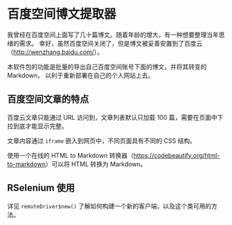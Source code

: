 # 百度空间博文提取器

我曾经在百度空间上面写了几十篇博文。随着年龄的增大，有一种想要整理当年思绪的需求。 幸好，虽然百度空间关闭了，但是博文被妥善安置到了百度云（<http://wenzhang.baidu.com/>）。

本软件包的功能是批量的导出自己百度空间账号下面的博文，并将其转变的 Markdown， 以利于重新部署在自己的个人网站上去。

## 百度空间文章的特点

百度云文章只能通过 URL 访问到，文章列表默认只加载 100 篇，需要在页面中下拉到底才能显示完整。

文章内容通过 `iframe` 嵌入到网页中，不同页面具有不同的 CSS 结构。

使用一个在线的 HTML to Markdown 转换器（<https://codebeautify.org/html-to-markdown>）可以将 HTML 转换为 Markdown。

## RSelenium 使用

详见 `remoteDriver$new()` 了解如何构建一个新的客户端，以及这个类可用的方法。

